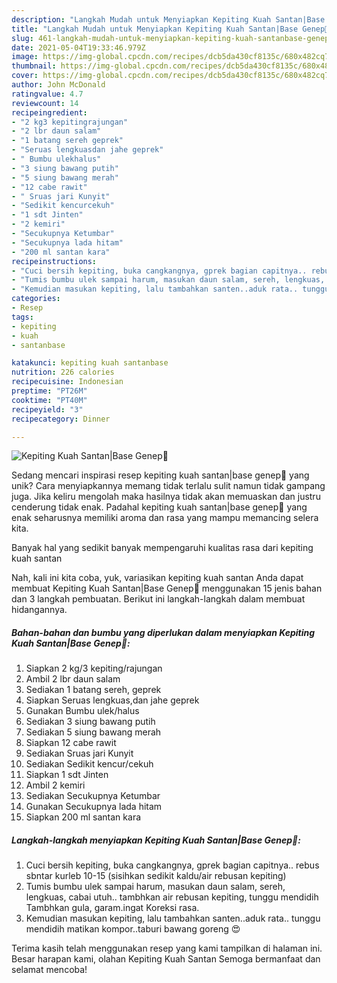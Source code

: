 ```yaml
---
description: "Langkah Mudah untuk Menyiapkan Kepiting Kuah Santan|Base Genep🦀, Sempurna"
title: "Langkah Mudah untuk Menyiapkan Kepiting Kuah Santan|Base Genep🦀, Sempurna"
slug: 461-langkah-mudah-untuk-menyiapkan-kepiting-kuah-santanbase-genep-sempurna
date: 2021-05-04T19:33:46.979Z
image: https://img-global.cpcdn.com/recipes/dcb5da430cf8135c/680x482cq70/kepiting-kuah-santanbase-genep-foto-resep-utama.jpg
thumbnail: https://img-global.cpcdn.com/recipes/dcb5da430cf8135c/680x482cq70/kepiting-kuah-santanbase-genep-foto-resep-utama.jpg
cover: https://img-global.cpcdn.com/recipes/dcb5da430cf8135c/680x482cq70/kepiting-kuah-santanbase-genep-foto-resep-utama.jpg
author: John McDonald
ratingvalue: 4.7
reviewcount: 14
recipeingredient:
- "2 kg3 kepitingrajungan"
- "2 lbr daun salam"
- "1 batang sereh geprek"
- "Seruas lengkuasdan jahe geprek"
- " Bumbu ulekhalus"
- "3 siung bawang putih"
- "5 siung bawang merah"
- "12 cabe rawit"
- " Sruas jari Kunyit"
- "Sedikit kencurcekuh"
- "1 sdt Jinten"
- "2 kemiri"
- "Secukupnya Ketumbar"
- "Secukupnya lada hitam"
- "200 ml santan kara"
recipeinstructions:
- "Cuci bersih kepiting, buka cangkangnya, gprek bagian capitnya.. rebus sbntar kurleb 10-15 (sisihkan sedikit kaldu/air rebusan kepiting)"
- "Tumis bumbu ulek sampai harum, masukan daun salam, sereh, lengkuas, cabai utuh.. tambhkan air rebusan kepiting, tunggu mendidih Tambhkan gula, garam.ingat Koreksi rasa."
- "Kemudian masukan kepiting, lalu tambahkan santen..aduk rata.. tunggu mendidih matikan kompor..taburi bawang goreng 😍"
categories:
- Resep
tags:
- kepiting
- kuah
- santanbase

katakunci: kepiting kuah santanbase 
nutrition: 226 calories
recipecuisine: Indonesian
preptime: "PT26M"
cooktime: "PT40M"
recipeyield: "3"
recipecategory: Dinner

---
```



![Kepiting Kuah Santan|Base Genep🦀](https://img-global.cpcdn.com/recipes/dcb5da430cf8135c/680x482cq70/kepiting-kuah-santanbase-genep-foto-resep-utama.jpg)

Sedang mencari inspirasi resep kepiting kuah santan|base genep🦀 yang unik? Cara menyiapkannya memang tidak terlalu sulit namun tidak gampang juga. Jika keliru mengolah maka hasilnya tidak akan memuaskan dan justru cenderung tidak enak. Padahal kepiting kuah santan|base genep🦀 yang enak seharusnya memiliki aroma dan rasa yang mampu memancing selera kita.

Banyak hal yang sedikit banyak mempengaruhi kualitas rasa dari kepiting kuah santan

Nah, kali ini kita coba, yuk, variasikan kepiting kuah santan Anda dapat membuat Kepiting Kuah Santan|Base Genep🦀 menggunakan 15 jenis bahan dan 3 langkah pembuatan. Berikut ini langkah-langkah dalam membuat hidangannya.

<!--inarticleads1-->

##### Bahan-bahan dan bumbu yang diperlukan dalam menyiapkan Kepiting Kuah Santan|Base Genep🦀:

1. Siapkan 2 kg/3 kepiting/rajungan
1. Ambil 2 lbr daun salam
1. Sediakan 1 batang sereh, geprek
1. Siapkan Seruas lengkuas,dan jahe geprek
1. Gunakan  Bumbu ulek/halus
1. Sediakan 3 siung bawang putih
1. Sediakan 5 siung bawang merah
1. Siapkan 12 cabe rawit
1. Sediakan  Sruas jari Kunyit
1. Sediakan Sedikit kencur/cekuh
1. Siapkan 1 sdt Jinten
1. Ambil 2 kemiri
1. Sediakan Secukupnya Ketumbar
1. Gunakan Secukupnya lada hitam
1. Siapkan 200 ml santan kara




<!--inarticleads2-->

##### Langkah-langkah menyiapkan Kepiting Kuah Santan|Base Genep🦀:

1. Cuci bersih kepiting, buka cangkangnya, gprek bagian capitnya.. rebus sbntar kurleb 10-15 (sisihkan sedikit kaldu/air rebusan kepiting)
1. Tumis bumbu ulek sampai harum, masukan daun salam, sereh, lengkuas, cabai utuh.. tambhkan air rebusan kepiting, tunggu mendidih Tambhkan gula, garam.ingat Koreksi rasa.
1. Kemudian masukan kepiting, lalu tambahkan santen..aduk rata.. tunggu mendidih matikan kompor..taburi bawang goreng 😍




Terima kasih telah menggunakan resep yang kami tampilkan di halaman ini. Besar harapan kami, olahan Kepiting Kuah Santan Semoga bermanfaat dan selamat mencoba!
